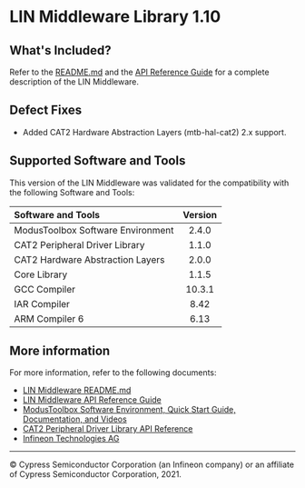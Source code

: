 # LIN Middleware Library 1.10

## What's Included?

Refer to the [README.md](./README.md) and the [API Reference Guide](https://cypresssemiconductorco.github.io/lin/html/index.html) for a complete description of the LIN Middleware.

## Defect Fixes

* Added CAT2 Hardware Abstraction Layers (mtb-hal-cat2) 2.x support.

## Supported Software and Tools

This version of the LIN Middleware was validated for the compatibility with the following Software and Tools:

| Software and Tools                                      | Version |
| :---                                                    | :----:  |
| ModusToolbox Software Environment                       | 2.4.0   |
| CAT2 Peripheral Driver Library                          | 1.1.0   |
| CAT2 Hardware Abstraction Layers                        | 2.0.0   |
| Core Library                                            | 1.1.5   |
| GCC Compiler                                            | 10.3.1  |
| IAR Compiler                                            | 8.42    |
| ARM Compiler 6                                          | 6.13    |

## More information

For more information, refer to the following documents:

* [LIN Middleware README.md](./README.md)
* [LIN Middleware API Reference Guide](https://cypresssemiconductorco.github.io/lin/html/index.html)
* [ModusToolbox Software Environment, Quick Start Guide, Documentation, and Videos](https://www.cypress.com/products/modustoolbox-software-environment)
* [CAT2 Peripheral Driver Library API Reference](https://cypresssemiconductorco.github.io/mtb-pdl-cat2/pdl_api_reference_manual/html/index.html)
* [Infineon Technologies AG](https://www.infineon.com)

---
© Cypress Semiconductor Corporation (an Infineon company) or an affiliate of Cypress Semiconductor Corporation, 2021.
